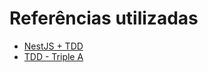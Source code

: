 # Referências utilizadas

- [NestJS + TDD](https://www.youtube.com/playlist?list=PLVtiMM37bm3bEVcWVVjpZfMVQimRZBwRh)
- [TDD - Triple A](https://medium.com/@pablodarde/o-padr%C3%A3o-triple-a-arrange-act-assert-741e2a94cf88)